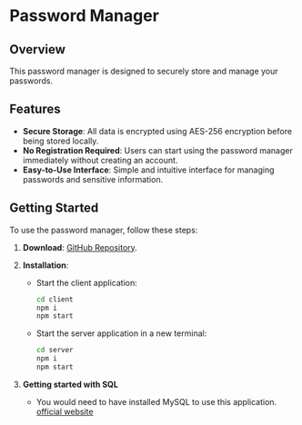 # Password Manager

## Overview

This password manager is designed to securely store and manage your passwords.

## Features

- **Secure Storage**: All data is encrypted using AES-256 encryption before being stored locally.
- **No Registration Required**: Users can start using the password manager immediately without creating an account.
- **Easy-to-Use Interface**: Simple and intuitive interface for managing passwords and sensitive information.

## Getting Started

To use the password manager, follow these steps:

1. **Download**: [GitHub Repository](https://github.com/JellyYJ/password-manager).
2. **Installation**:

   - Start the client application:

     ```sh
     cd client
     npm i
     npm start
     ```

   - Start the server application in a new terminal:
     ```sh
     cd server
     npm i
     npm start
     ```

3. **Getting started with SQL**
   - You would need to have installed MySQL to use this application. [official website](https://dev.mysql.com/downloads/installer/)
